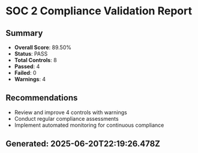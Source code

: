 
# SOC 2 Compliance Validation Report

## Summary
- **Overall Score**: 89.50%
- **Status**: PASS
- **Total Controls**: 8
- **Passed**: 4
- **Failed**: 0
- **Warnings**: 4

## Recommendations
- Review and improve 4 controls with warnings
- Conduct regular compliance assessments
- Implement automated monitoring for continuous compliance

## Generated: 2025-06-20T22:19:26.478Z
      